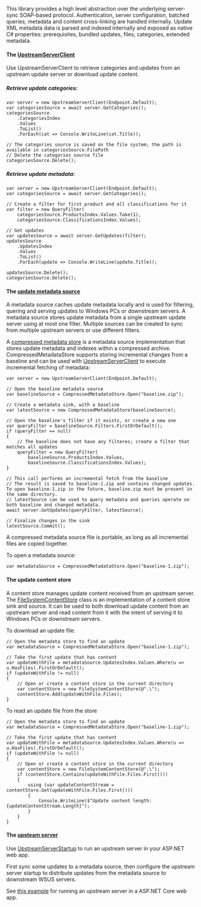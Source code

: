 This library provides a high level abstraction over the underlying server-sync SOAP-based protocol. Authentication, server configuration, batched queries, metadata and content cross-linking are handled internally. Update XML metadata data is parsed and indexed internally and exposed as native C# properties: prerequisites, bundled updates, files, categories, extended metadata.

#### The [UpstreamServerClient](Microsoft.UpdateServices.Client.UpstreamServerClient.html)
Use UpstreamServerClient to retrieve categories and updates from an upstream update server or download update content.

##### Retrieve update categories:
```
var server = new UpstreamServerClient(Endpoint.Default);
var categoriesSource = await server.GetCategories();
categoriesSource
    .CategoriesIndex
    .Values
    .ToList()
    .ForEach(cat => Console.WriteLine(cat.Title));

// The categories source is saved on the file system; the path is available in categoriesSource.FilePath
// Delete the categories source file
categoriesSource.Delete();
```

##### Retrieve update metadata:
```
var server = new UpstreamServerClient(Endpoint.Default);
var categoriesSource = await server.GetCategories();

// Create a filter for first product and all classifications for it
var filter = new QueryFilter(
    categoriesSource.ProductsIndex.Values.Take(1),
    categoriesSource.ClassificationsIndex.Values);

// Get updates
var updatesSource = await server.GetUpdates(filter);
updatesSource
    .UpdatesIndex
    .Values
    .ToList()
    .ForEach(update => Console.WriteLine(update.Title));

updatesSource.Delete();
categoriesSource.Delete();
```

#### The [update metadata source](Microsoft.UpdateServices.Storage.IMetadataSource.html)
A metadata source caches update metadata locally and is used for filtering, quering and serving updates to Windows PCs or downstream servers. A metadata source stores update metadata from a single upstream update server using at most one filter. Multiple sources can be created to sync from multiple upstream servers or use different filters.

A [compressed metadata store](Microsoft.UpdateServices.Storage.CompressedMetadataStore.html) is a metadata source implementation that stores update metadata and indexes within a compressed archive. CompressedMetadataStore supports storing incremental changes from a baseline and can be used with [UpstreamServerClient](Microsoft.UpdateServices.Client.UpstreamServerClient.html) to execute incremental fetching of metadata:

```
var server = new UpstreamServerClient(Endpoint.Default);

// Open the baseline metadata source
var baselineSource = CompressedMetadataStore.Open("baseline.zip");

// Create a metadata sink, with a baseline
var latestSource = new CompressedMetadataStore(baselineSource);

// Open the baseline's filter if it exists, or create a new one
var queryFilter = baselineSource.Filters.FirstOrDefault();
if (queryFilter == null)
{
    // The baseline does not have any filteres; create a filter that matches all updates
    queryFilter = new QueryFilter(
        baselineSource.ProductsIndex.Values,
        baselineSource.ClassificationsIndex.Values);
}

// This call performs an incremental fetch from the baseline
// The result is saved to baseline-1.zip and contains changed updates. To open baseline-1.zip in the future, baseline.zip must be present in the same directory.
// latestSource can be used to query metadata and queries operate on both baseline and changed metadata.
await server.GetUpdates(queryFilter, latestSource);

// Finalize changes in the sink
latestSource.Commit();
```

A compressed metadata source file is portable, as long as all incremental files are copied together.

To open a metadata source:
```
var metadataSource = CompressedMetadataStore.Open("baseline-1.zip");
```

#### The update content store
A content store manages update content received from an upstream server. 
The [FileSystemContentStore](Microsoft.UpdateServices.Storage.FileSystemContentStore.html) class is an implementation of a content store sink and source. It can be used to both download update content from an upstream server and read content from it with the intent of serving it to Windows PCs or downstream servers.

To download an update file:
```
// Open the metadata store to find an update
var metadataSource = CompressedMetadataStore.Open("baseline-1.zip");

// Take the first update that has content
var updateWithFile = metadataSource.UpdatesIndex.Values.Where(u => u.HasFiles).FirstOrDefault();
if (updateWithFile != null)
{
    // Open or create a content store in the current directory
    var contentStore = new FileSystemContentStore(@".\");
    contentStore.Add(updateWithFile.Files);
}
```

To read an update file from the store
```
// Open the metadata store to find an update
var metadataSource = CompressedMetadataStore.Open("baseline-1.zip");

// Take the first update that has content
var updateWithFile = metadataSource.UpdatesIndex.Values.Where(u => u.HasFiles).FirstOrDefault();
if (updateWithFile != null)
{
    // Open or create a content store in the current directory
    var contentStore = new FileSystemContentStore(@".\");
    if (contentStore.Contains(updateWithFile.Files.First()))
    {
        using (var updateContentStream = contentStore.Get(updateWithFile.Files.First()))
        {
            Console.WriteLine($"Update content length: {updateContentStream.Length}");
        }
    }
}
```

#### The [upsteam server](Microsoft.UpdateServices.Server.UpstreamServerStartup.html)
Use [UpstreamServerStartup](Microsoft.UpdateServices.Server.UpstreamServerStartup.html) to run an upstream server in your ASP.NET web app.

First sync some updates to a metadata source, then configure the upstream server startup to distribute updates from the metadata source to downstream WSUS servers.

See [this example](/examples/upstream_server.html) for running an upstream server in a ASP.NET Core web app.